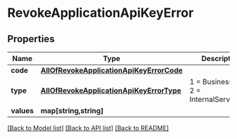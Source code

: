 # RevokeApplicationApiKeyError

## Properties
Name | Type | Description | Notes
------------ | ------------- | ------------- | -------------
**code** | [**AllOfRevokeApplicationApiKeyErrorCode**](AllOfRevokeApplicationApiKeyErrorCode.md) |  | [optional] 
**type** | [**AllOfRevokeApplicationApiKeyErrorType**](AllOfRevokeApplicationApiKeyErrorType.md) | 1 &#x3D; BusinessLogic  2 &#x3D; InternalServerError | [optional] 
**values** | **map[string,string]** |  | [optional] 

[[Back to Model list]](../../README.md#documentation-for-models) [[Back to API list]](../../README.md#documentation-for-api-endpoints) [[Back to README]](../../README.md)

